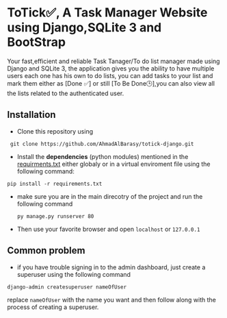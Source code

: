 # **ToTick✅, A Task Manager Website using Django,SQLite 3 and BootStrap**
Your fast,efficient and reliable Task Tanager/To do list manager made using Django and SQLite 3, the application gives you
the ability to have multiple users each one has his own to do lists, you can add tasks to your list and mark them either as [Done ✅] or
still [To Be Done🕒],you can also view all the lists related to the authenticated user.

## Installation
* Clone this repository using
 ```
  git clone https://github.com/AhmadAlBarasy/totick-django.git
  ```
* Install the **dependencies** (python modules) mentioned in the [requirments.txt](https://github.com/AhmadAlBarasy/totick-django/blob/main/requirements.txt)  either globaly or in a virtual enviroment file using the following command:
 ```
pip install -r requirements.txt
```
* make sure you are in the main direcotry of the project and run the following command
  ```
  py manage.py runserver 80
  ```
* Then use your favorite browser and open  `localhost` or `127.0.0.1`
## Common problem
* if you have trouble signing in to the admin dashboard, just create a superuser using the following command
```
django-admin createsuperuser nameOfUser
```
replace `nameOfUser` with the name you want and then follow along with the process of creating a superuser.
